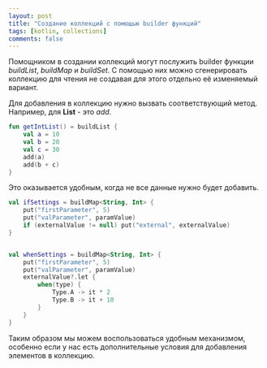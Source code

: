 ```yaml
---
layout: post
title: "Создание коллекций с помощью builder функций"
tags: [kotlin, collections]
comments: false
---
```


Помощником в создании коллекций могут послужить builder функции *buildList*, *buildMap* и *buildSet*. 
С помощью них можно сгенерировать коллекцию для чтения не создавая для этого отдельно её изменяемый вариант.

Для добавления в коллекцию нужно вызвать соответствующий метод. Например, для **List** - это *add*.

``` kotlin
fun getIntList() = buildList {
    val a = 10
    val b = 20
    val c = 30
    add(a)
    add(b + c)
}
```

Это оказывается удобным, когда не все данные нужно будет добавить. 

``` kotlin
val ifSettings = buildMap<String, Int> {
    put("firstParameter", 5)
    put("valParameter", paramValue)
    if (externalValue != null) put("external", externalValue)
}


val whenSettings = buildMap<String, Int> {
    put("firstParameter", 5)
    put("valParameter", paramValue)
    externalValue?.let {
        when(type) {
            Type.A -> it * 2
            Type.B -> it + 10
        }
    }
}
```

Таким образом мы можем воспользоваться удобным механизмом, особенно если у нас есть дополнительные условия для добавления элементов в коллекцию.